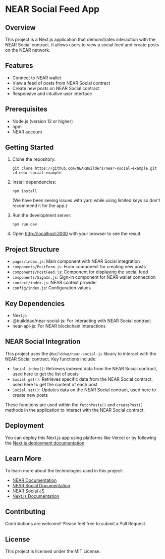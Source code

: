 # NEAR Social Feed App

## Overview
This project is a Next.js application that demonstrates interaction with the NEAR Social contract. It allows users to view a social feed and create posts on the NEAR network.

## Features

- Connect to NEAR wallet
- View a feed of posts from NEAR Social contract
- Create new posts on NEAR Social contract
- Responsive and intuitive user interface

## Prerequisites

- Node.js (version 12 or higher)
- npm
- NEAR account


## Getting Started

1. Clone the repository:
   ```
   git clone https://github.com/NEARBuilders/near-social-example.git
   cd near-social-example
   ```

2. Install dependencies:
   ```
   npm install
   ```
   (We have been seeing issues with yarn while using limited keys so don't recommend it for the app.)

3. Run the development server:
   ```
   npm run dev
   ```

4. Open [http://localhost:3000](http://localhost:3000) with your browser to see the result.

## Project Structure
- `pages/index.js`: Main component with NEAR Social integration
- `components/PostForm.js`: Form component for creating new posts
- `components/PostFeed.js`: Component for displaying the social feed
- `components/SignIn.js`: Sign-in component for NEAR wallet connection
- `context/index.js`: NEAR context provider
- `config/index.js`: Configuration values

## Key Dependencies

- Next.js
- @builddao/near-social-js: For interacting with NEAR Social contract
- near-api-js: For NEAR blockchain interactions

## NEAR Social Integration
This project uses the `@builddao/near-social-js` library to interact with the NEAR Social contract. Key functions include:
  - `Social.index()`: Retrieves indexed data from the NEAR Social contract, used here to get the list of posts
  - `Social.get()`: Retrieves specific data from the NEAR Social contract, used here to get the content of each post
  - `Social.set()`: Updates data on the NEAR Social contract, used here to create new posts

These functions are used within the `fetchPosts()` and `createPost()` methods in the application to interact with the NEAR Social contract.

## Deployment

You can deploy this Next.js app using platforms like Vercel or by following the [Next.js deployment documentation](https://nextjs.org/docs/deployment).

## Learn More

To learn more about the technologies used in this project:

- [NEAR Documentation](https://docs.near.org)
- [NEAR Social Documentation](https://docs.near.org/social)
- [NEAR Social JS](https://nearbuilders.github.io/near-social-js/)
- [Next.js Documentation](https://nextjs.org/docs)

## Contributing

Contributions are welcome! Please feel free to submit a Pull Request.

## License

This project is licensed under the MIT License.
